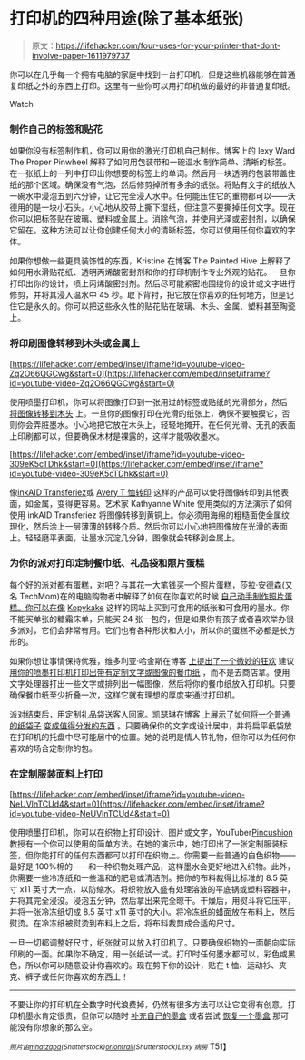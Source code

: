 # 打印机的四种用途(除了基本纸张)

> 原文：<https://lifehacker.com/four-uses-for-your-printer-that-dont-involve-paper-1611979737>

你可以在几乎每一个拥有电脑的家庭中找到一台打印机，但是这些机器能够在普通复印纸之外的东西上打印。这里有一些你可以用打印机做的最好的非普通复印纸。

Watch

### **制作自己的标签和贴花**

如果你没有标签制作机，你可以用你的激光打印机自己制作。博客上的 lexy Ward The Proper Pinwheel 解释了如何用包装带和一碗温水 制作简单、清晰的标签。在一张纸上的一列中打印出你想要的标签上的单词。然后用一块透明的包装带盖住纸的那个区域。确保没有气泡，然后修剪掉所有多余的纸张。将贴有文字的纸放入一碗水中浸泡五到六分钟，让它完全浸入水中。任何能压住它的重物都可以——沃德用的是一块小石头。小心地从胶带上撕下湿纸，但注意不要撕掉任何文字。现在你可以把标签贴在玻璃、塑料或金属上。消除气泡，并使用光泽或密封剂，以确保它留在。这种方法可以让你创建任何大小的清晰标签，你可以使用任何你喜欢的字体。

如果你想做一些更具装饰性的东西，Kristine 在博客 The Painted Hive 上解释了如何用水滑贴花纸、透明丙烯酸密封剂和你的打印机制作专业外观的贴花。一旦你打印出你的设计，喷上丙烯酸密封剂。然后尽可能紧密地围绕你的设计或文字进行修剪，并将其浸入温水中 45 秒。取下背衬，把它放在你喜欢的任何地方，但是记住它是永久的。你可以把这些永久性的贴花贴在玻璃、木头、金属、塑料甚至陶瓷上。

### **将印刷图像转移到木头或金属上**

 [https://lifehacker.com/embed/inset/iframe?id=youtube-video-Zq2O66QGCwg&start=0](https://lifehacker.com/embed/inset/iframe?id=youtube-video-Zq2O66QGCwg&start=0) 

使用喷墨打印机，你可以将图像打印到一张用过的标签或贴纸的光滑部分，然后 [将图像转移到木头](https://lifehacker.com/transfer-inkjet-printed-images-to-wood-with-almost-no-1568969360) 上。一旦你的图像打印在光滑的纸张上，确保不要触摸它，否则你会弄脏墨水。小心地把它放在木头上，轻轻地摊开。在任何光滑、无孔的表面上印刷都可以，但要确保木材是裸露的，这样才能吸收墨水。

 [https://lifehacker.com/embed/inset/iframe?id=youtube-video-309eK5cTDhk&start=0](https://lifehacker.com/embed/inset/iframe?id=youtube-video-309eK5cTDhk&start=0) 

像[inkAID Transferiez](http://www.inkaid1.com/inkaid-coatings/inkaid-transferiez-image-transfer-medium)或 [Avery T 恤转印](http://www.avery.com/avery/en_us/Products/Crafts-%26-Scrapbooking/Fabric-Transfers/T_Shirt-Transfers--6-ct._03271.htm) 这样的产品可以使将图像转印到其他表面，如金属，变得更容易。艺术家 Kathyanne White 使用类似的方法演示了如何使用 inkAID Transferiez 将图像转移到黄铜上。你必须用海绵的粗糙面使金属纹理化，然后涂上一层薄薄的转移介质。然后你可以小心地把图像放在光滑的表面上。轻轻磨平表面，让墨水沉淀几分钟，图像就会转移到金属上。

### **为你的派对打印定制餐巾纸、礼品袋和照片蛋糕**

每个好的派对都有蛋糕，对吧？与其花一大笔钱买一个照片蛋糕，莎拉·安德森(又名 TechMom)在的电脑购物者中解释了如何在你喜欢的时候 [自己动手制作照片蛋糕。你可以在像](http://www.computershopper.com/shoptalk/techmom/get-creative-with-your-printer) [Kopykake](http://www.copycake.com/) 这样的网站上买到可食用的纸张和可食用的墨水。你不能买单张的糖霜床单，只能买 24 张一包的，但是如果你有孩子或者喜欢举办很多派对，它们会非常有用。它们也有各种形状和大小，所以你的蛋糕不必都是长方形的。

如果你想让事情保持优雅，维多利亚·哈金斯在博客 [上提出了一个微妙的狂欢](http://asubtlerevelry.com/) 建议 [用你的喷墨打印机打印出带有定制文字或图像的餐巾纸](http://asubtlerevelry.com/how-to-print-on-paper-napkins) ，而不是去商店拿。使用文字处理器打出一些文字或排列出一幅图像，然后将你的餐巾纸放入打印机。只要确保餐巾纸至少折叠一次，这样它就有理想的厚度来通过打印机。

派对结束后，用定制礼品袋送客人回家。凯瑟琳在博客 [上展示了如何将一个普通的纸袋子](http://www.twigandthistle.com/blog/) [变成值得分发的东西](http://www.twigandthistle.com/blog/2009/02/diy-sweetheart-brownie-valentine/) 。只要确保你的文字或设计居中，并将扁平纸袋放在打印机的托盘中尽可能居中的位置。她的说明是情人节礼物，但你可以为任何你喜欢的场合定制你的包。

### **在定制服装面料上打印**

 [https://lifehacker.com/embed/inset/iframe?id=youtube-video-NeUVlnTCUd4&start=0](https://lifehacker.com/embed/inset/iframe?id=youtube-video-NeUVlnTCUd4&start=0) 

使用喷墨打印机，你可以在织物上打印设计、图片或文字，YouTuber[Pincushion](https://www.youtube.com/channel/UC2QSX1z7lvF3bWXv6sK0UXw)教授有一个你可以使用的简单方法。在她的演示中，她打印出了一张定制服装标签，但你能打印的任何东西都可以打印在织物上。你需要一些普通的白色织物——最好是 100%棉的——和一种织物处理产品，这样墨水会更好地进入织物。此外，你需要一些冷冻纸和一些温和的肥皂或清洁剂。把你的布料裁得比标准的 8.5 英寸 x11 英寸大一点，以防缩水。将织物放入盛有处理溶液的平底锅或塑料容器中，并将其完全浸没。浸泡五分钟，然后拿出来完全晾干。干燥后，用熨斗将它压平，并将一张冷冻纸切成 8.5 英寸 x11 英寸的大小。将冷冻纸的蜡面放在布料上，然后熨烫。在冷冻纸被熨烫到布料上之后，将布料裁剪成合适的尺寸。

一旦一切都调整好尺寸，纸张就可以放入打印机了。只要确保织物的一面朝向实际印刷的一面。如果你不确定，用一张纸试一试。打印时任何墨水都可以，彩色或黑色，所以你可以随意设计你喜欢的。现在剪下你的设计，贴在 t 恤、运动衫、夹克、裤子或任何你喜欢的东西上！

* * *

不要让你的打印机在全数字时代浪费掉，仍然有很多方法可以让它变得有创意。打印机墨水肯定很贵，但你可以随时 [补充自己的墨盒](https://lifehacker.com/refill-your-printer-cartridges-and-save-money-152916) 或者尝试 [恢复一个墨盒](http://lifehacker.com/revive-a-seemingly-empty-printer-cartridge-with-a-hair-5958638) 那可能没有你想象的那么空。

<small>*照片由*</small>[<small>*mhatzapa*</small>](http://www.shutterstock.com/pic.mhtml?id=105093599&src=id)<small>*(Shutterstock)*</small>[<small>*oriontrail*</small>](http://www.shutterstock.com/pic.mhtml?id=172928630&src=id)<small>*(Shutterstock)*</small><small>*Lexy 病房*</small> T51】